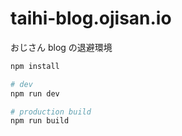 # taihi-blog.ojisan.io

おじさん blog の退避環境

```sh
npm install

# dev
npm run dev

# production build
npm run build
```
